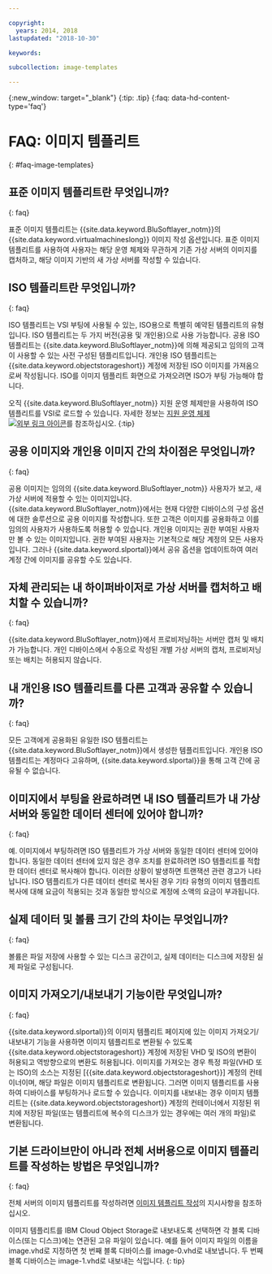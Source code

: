 ```yaml
---

copyright:
  years: 2014, 2018
lastupdated: "2018-10-30"

keywords:

subcollection: image-templates

---
```



{:new_window: target="_blank"}
{:tip: .tip}
{:faq: data-hd-content-type='faq'}

# FAQ: 이미지 템플리트
{: #faq-image-templates}

## 표준 이미지 템플리트란 무엇입니까?
{: faq}

표준 이미지 템플리트는 {{site.data.keyword.BluSoftlayer_notm}}의 {{site.data.keyword.virtualmachineslong}} 이미지 작성 옵션입니다.
표준 이미지 템플리트를 사용하여 사용자는 해당 운영 체제와 무관하게 기존 가상 서버의 이미지를 캡처하고, 해당 이미지 기반의
새 가상 서버를 작성할 수 있습니다.

## ISO 템플리트란 무엇입니까?
{: faq}

ISO 템플리트는 VSI 부팅에 사용될 수 있는, ISO용으로 특별히 예약된 템플리트의 유형입니다. ISO 템플리트는 두 가지 버전(공용 및 개인용)으로 사용 가능합니다. 공용 ISO 템플리트는 {{site.data.keyword.BluSoftlayer_notm}}에 의해 제공되고 임의의 고객이 사용할 수 있는 사전 구성된 템플리트입니다. 개인용 ISO 템플리트는 {{site.data.keyword.objectstorageshort}} 계정에 저장된 ISO 이미지를 가져옴으로써 작성됩니다. ISO를 이미지 템플리트 화면으로 가져오려면 ISO가 부팅 가능해야 합니다.

오직 {{site.data.keyword.BluSoftlayer_notm}} 지원 운영 체제만을 사용하여 ISO 템플리트를 VSI로 로드할 수 있습니다. 자세한 정보는 [지원 운영 체제 ![외부 링크 아이콘](../../icons/launch-glyph.svg "외부 링크 아이콘")](http://www.softlayer.com/services/software/)를 참조하십시오.
{:tip}

## 공용 이미지와 개인용 이미지 간의 차이점은 무엇입니까?
{: faq}

공용 이미지는 임의의 {{site.data.keyword.BluSoftlayer_notm}} 사용자가 보고, 새 가상 서버에 적용할 수 있는 이미지입니다. {{site.data.keyword.BluSoftlayer_notm}}에서는 현재 다양한 디바이스의 구성 옵션에 대한 솔루션으로
공용 이미지를 작성합니다. 또한 고객은 이미지를 공용화하고 이를 임의의 사용자가 사용하도록 허용할 수 있습니다. 개인용 이미지는 권한 부여된 사용자만 볼 수 있는
이미지입니다. 권한 부여된 사용자는 기본적으로 해당 계정의 모든 사용자입니다.
그러나 {{site.data.keyword.slportal}}에서 공유 옵션을 업데이트하여 여러 계정 간에 이미지를 공유할 수도 있습니다.

## 자체 관리되는 내 하이퍼바이저로 가상 서버를 캡처하고 배치할 수 있습니까?
{: faq}

{{site.data.keyword.BluSoftlayer_notm}}에서 프로비저닝하는 서버만 캡처 및 배치가 가능합니다. 개인 디바이스에서 수동으로 작성된 개별 가상 서버의 캡처, 프로비저닝 또는 배치는 허용되지 않습니다.

## 내 개인용 ISO 템플리트를 다른 고객과 공유할 수 있습니까?
{: faq}

모든 고객에게 공용화된 유일한 ISO 템플리트는 {{site.data.keyword.BluSoftlayer_notm}}에서 생성한 템플리트입니다. 개인용 ISO 템플리트는 계정마다 고유하며, {{site.data.keyword.slportal}}을 통해 고객 간에 공유될 수 없습니다.

## 이미지에서 부팅을 완료하려면 내 ISO 템플리트가 내 가상 서버와 동일한 데이터 센터에 있어야 합니까?
{: faq}

예. 이미지에서 부팅하려면 ISO 템플리트가 가상 서버와 동일한 데이터 센터에 있어야 합니다. 동일한 데이터 센터에 있지 않은 경우
조치를 완료하려면 ISO 템플리트를 적합한 데이터 센터로 복사해야 합니다. 이러한 상황이 발생하면
트랜잭션 관련 경고가 나타납니다. ISO 템플리트가 다른 데이터 센터로 복사된 경우
기타 유형의 이미지 템플리트 복사에 대해 요금이 적용되는 것과 동일한 방식으로 계정에 소액의 요금이 부과됩니다.

## 실제 데이터 및 볼륨 크기 간의 차이는 무엇입니까?
{: faq}

볼륨은 파일 저장에 사용할 수 있는 디스크 공간이고, 실제 데이터는 디스크에 저장된 실제 파일로 구성됩니다.

## 이미지 가져오기/내보내기 기능이란 무엇입니까?
{: faq}

{{site.data.keyword.slportal}}의 이미지 템플리트 페이지에 있는 이미지 가져오기/내보내기 기능을 사용하면 이미지 템플리트로 변환될 수 있도록 {{site.data.keyword.objectstorageshort}} 계정에 저장된 VHD 및 ISO의 변환이 허용되고 역방향으로의 변환도 허용됩니다. 이미지를 가져오는 경우 특정 파일(VHD 또는 ISO)의 소스는 지정된 [{{site.data.keyword.objectstorageshort}}] 계정의 컨테이너이며, 해당 파일은 이미지 템플리트로 변환됩니다. 그러면 이미지 템플리트를 사용하여 디바이스를 부팅하거나 로드할 수 있습니다. 이미지를 내보내는 경우 이미지 템플리트는 {{site.data.keyword.objectstorageshort}} 계정의 컨테이너에서 지정된 위치에 저장된 파일(또는 템플리트에 복수의 디스크가 있는 경우에는 여러 개의 파일)로 변환됩니다.

## 기본 드라이브만이 아니라 전체 서버용으로 이미지 템플리트를 작성하는 방법은 무엇입니까?
{: faq}

전체 서버의 이미지 템플리트를 작성하려면 [이미지 템플리트 작성](/docs/infrastructure/image-templates?topic=image-templates-creating-an-image-template)의 지시사항을 참조하십시오.

이미지 템플리트를 IBM Cloud Object Storage로 내보내도록 선택하면 각 블록 디바이스(또는 디스크)에는 연관된 고유 파일이 있습니다. 예를 들어 이미지 파일의 이름을 image.vhd로 지정하면 첫 번째 블록 디바이스를 image-0.vhd로 내보냅니다. 두 번째 블록 디바이스는 image-1.vhd로 내보내는 식입니다.
{: tip}
